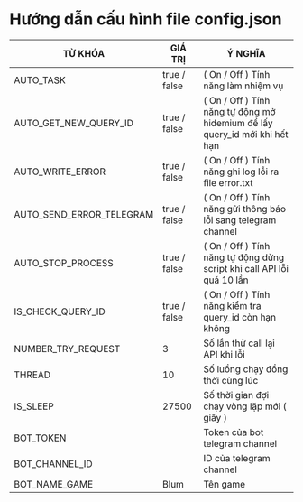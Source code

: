 # Hướng dẫn cấu hình file config.json
| TỪ KHÓA   | GIÁ TRỊ      | Ý NGHĨA                                                                    |
|-----------|--------------|----------------------------------------------------------------------------|
| AUTO_TASK | true / false | ( On / Off ) Tính năng làm nhiệm vụ                                        |
| AUTO_GET_NEW_QUERY_ID | true / false | ( On / Off ) Tính năng tự động mở hidemium để lấy query_id mới khi hết hạn |
| AUTO_WRITE_ERROR | true / false | ( On / Off ) Tính năng ghi log lỗi ra file error.txt                       |
| AUTO_SEND_ERROR_TELEGRAM | true / false | ( On / Off ) Tính năng gửi thông báo lỗi sang telegram channel             |
| AUTO_STOP_PROCESS | true / false | ( On / Off ) Tính năng tự động dừng script khi call API lỗi quá 10 lần     |
| IS_CHECK_QUERY_ID | true / false | ( On / Off ) Tính năng kiểm tra query_id còn hạn không                     |
| NUMBER_TRY_REQUEST | 3            | Số lần thử call lại API khi lỗi                                            |
| THREAD | 10           | Số luồng chạy đồng thời cùng lúc                                           |
| IS_SLEEP | 27500        | Số thời gian đợi chạy vòng lặp mới ( giây )                                |
| BOT_TOKEN |              | Token của bot telegram channel                                             |
| BOT_CHANNEL_ID |              | ID của telegram channel                                                    |
| BOT_NAME_GAME | Blum         | Tên game                                                                   |
